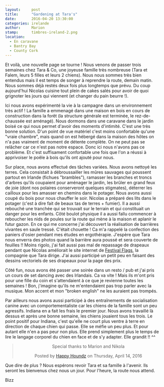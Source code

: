 ```yaml
---
layout:     post
title:      "Gardening at Tara's"
date:       2016-04-20 13:30:00
categories: irelande
author:     Marion
stamp:      timbres-ireland-2.png
location:
  - En caravane
  - Bantry Bay
  - County Cork
---
```


<div id="fb-root"></div>
<script>(function(d, s, id) {
  var js, fjs = d.getElementsByTagName(s)[0];
  if (d.getElementById(id)) return;
  js = d.createElement(s); js.id = id;
  js.src = "//connect.facebook.net/fr_FR/sdk.js#xfbml=1&version=v2.6&appId=1529179280655500";
  fjs.parentNode.insertBefore(js, fjs);
}(document, 'script', 'facebook-jssdk'));</script>

Et voilà, une nouvelle page se tourne ! Nous venons de passer trois semaines chez Tara & Co, une joyeuse famille très nombreuse (Tara et Falem, leurs 5 filles et leurs 2 chiens). Nous nous sommes très bien entendus mais il est temps de songer à reprendre la route, demain matin.<!--more--> Nous sommes déjà restés deux fois plus longtemps que prévu. Du coup aujourd'hui Nicolas cuisine tout plein de cakes salés pour avoir de quoi grignoter les jours qui viennent (et changer du pain beurre !).

Ici nous avons expérimenté la vie à la campagne dans un environnement très actif ! La famille a emmenagé dans une maison en bois en cours de construction dans la forêt (la structure générale est terminée, le rez-de-chaussée est aménagé). Nous dormons dans une caravane dans le jardin boisé ce qui nous permet d'avoir des moments d'intimité. C'est une très bonne solution. D'un point de vue matériel c'est moins confortable qu'une "vraie chambre", mais quand on est hébergé dans la maison des hôtes on n'a pas vraiment de moment de détente complète. On ne peut pas se relâcher car ce n'est pas notre espace. Donc ici nous n'avons pas ce problème. Et c'est suffisament confortable une fois que l'on a réussi à apprivoiser le poêle à bois qu'ils ont ajouté pour nous.

Sur place, nous avons effectué des tâches variées. Nous avons nettoyé les terres. Cela consistait à débroussailler les mûres sauvages qui poussent partout en Irlande (fichues "brambles"), ramasser les branches et troncs d'arbres qu'ils coupaient pour aménager le jardin, les brûler en grand feux de joie (dont nos polaires conserveront quelques stigmates), déterrer les cailloux pour les amasser en chemins dans le potager. Nous avons aussi coupé du bois pour nous chauffer le soir. Nicolas a préparé des lits dans le potager (c'est à dire fait de beaux tas de terres + fumier). Il a aussi rebouché une tranchée qui se trouvait sur le terrain et qui constituait un danger pour les enfants. Côté boulot physique il a aussi fallu commencer à reboucher les nids de poules sur la route qui mène à la maison et aplanir le futur gazon. En ce qui me concerne j'ai découvert la réalisation de barrières vivantes en saule tressé. C'était chouette ! Ca m'a rappelé la confection des paniers d'osier pendant mes études en ergothérapie. J'espère que Tara nous enverra des photos quand la barrière aura poussé et sera couverte de feuilles !! Moins rigolo, j'ai fait aussi pas mal de repassage de drapeaux pendant que Nicolas améliorait le site internet de <a href="http://festivalflags.ie/" target="_blank">Festival Flags</a>, la compagnie que Tara dirige. J'ai aussi participé un petit peu en faisant des dessins vectoriels de ses drapeaux pour la page des prix. 

Côté fun, nous avons été passer une soirée dans un resto / pub et j'ai pris un cours de set dancing avec des Irlandais. Ca va vite ! Mais ils m'ont pris pour une fille du coin et s'attendaient à ce que je revienne toutes les semaines ! Bon, j'imagine qu'ils ne m'entendaient pas trop parler avec la musique. Mon accent et mon "broken english" ne les auraient pas trompés.

Par ailleurs nous avons aussi participé à des entraînements de socialisation canine avec un comportementaliste car les chiens de la famille sont un peu agressifs. Indiana en a fait les frais le premier jour. Nous avons travaillé là dessus et après une bonne semaine, les chiens jouaient tous les trois. Le point positif pour Indiana, c'est qu'elle ne court plus ventre à terre en direction de chaque chien qui passe. Elle se méfie un peu plus. Et pour autant elle n'en a pas peur non plus. Elle prend simplement plus le temps de lire le langage corporel du chien en face et de s'y adapter. Elle grandit !! ^^


<center><div class="fb-video" data-href="https://www.facebook.com/105223913144718/videos/262656970734744/" data-width="500" data-show-text="true"><div class="fb-xfbml-parse-ignore"><blockquote cite="https://www.facebook.com/105223913144718/videos/262656970734744/"><a href="https://www.facebook.com/105223913144718/videos/262656970734744/"></a><p>Special thanks to Marion and Nikola</p>Posted by <a href="https://www.facebook.com/Happy-Houndz-105223913144718/">Happy Houndz</a> on Thursday, April 14, 2016</blockquote></div></div></center>

Que dire de plus ? Nous espérons revoir Tara et sa famille à l'avenir. Ils seront les bienvenus chez nous un jour. Pour l'heure, la route nous attend.

Bizz


